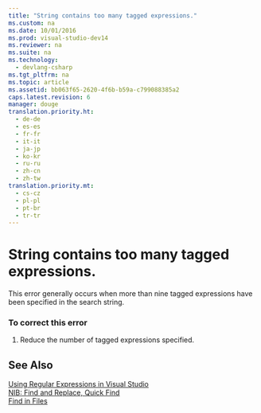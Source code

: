 ```yaml
---
title: "String contains too many tagged expressions."
ms.custom: na
ms.date: 10/01/2016
ms.prod: visual-studio-dev14
ms.reviewer: na
ms.suite: na
ms.technology: 
  - devlang-csharp
ms.tgt_pltfrm: na
ms.topic: article
ms.assetid: bb063f65-2620-4f6b-b59a-c799088385a2
caps.latest.revision: 6
manager: douge
translation.priority.ht: 
  - de-de
  - es-es
  - fr-fr
  - it-it
  - ja-jp
  - ko-kr
  - ru-ru
  - zh-cn
  - zh-tw
translation.priority.mt: 
  - cs-cz
  - pl-pl
  - pt-br
  - tr-tr
---
```

# String contains too many tagged expressions.
This error generally occurs when more than nine tagged expressions have been specified in the search string.  
  
### To correct this error  
  
1.  Reduce the number of tagged expressions specified.  
  
## See Also  
 [Using Regular Expressions in Visual Studio](../VS_IDE/Using-Regular-Expressions-in-Visual-Studio.md)   
 [NIB: Find and Replace, Quick Find](assetId:///dad03582-4931-4893-83ba-84b37f5b1600)   
 [Find in Files](../VS_IDE/Find-in-Files.md)